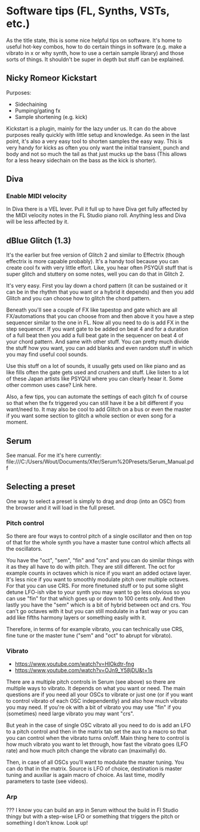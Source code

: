 # Software tips (FL, Synths, VSTs, etc.)
As the title state, this is some nice helpful tips on software. It's home to useful hot-key combos, how to do certain things in software (e.g. make a vibrato in x or why synth, how to use a certain sample library) and those sorts of things. It shouldn't be super in depth but stuff can be explained.

## Nicky Romeor Kickstart
Purposes:
- Sidechaining
- Pumping/gating fx
- Sample shortening (e.g. kick)

Kickstart is a plugin, mainly for the lazy under us. It can do the above purposes really quickly with little setup and knowledge. As seen in the last point, it's also a very easy tool to shorten samples the easy way. This is very handy for kicks as often you only want the initial transient, punch and body and not so much the tail as that just mucks up the bass (This allows for a less heavy sidechain on the bass as the kick is shorter).

## Diva
### Enable MIDI velocity
In Diva there is a VEL lever. Pull it full up to have Diva get fully affected by the MIDI velocity notes in the FL Studio piano roll. Anything less and Diva will be less affected by it.

## dBlue Glitch (1.3)
It's the earlier but free version of Glitch 2 and similar to Effectrix (though effectrix is more capable probably). It's a handy tool because you can create cool fx with very little effort. Like, you hear often PSYQUI stuff that is super glitch and stuttery on some notes, well you can do that in Glitch 2.

It's very easy. First you lay down a chord pattern (it can be sustained or it can be in the rhythm that you want or a hybrid it depends) and then you add Glitch and you can choose how to glitch the chord pattern.

Beneath you'll see a couple of FX like tapestop and gate which are all FX/automations that you can choose from and then above it you have a step sequencer similar to the one in FL. Now all you need to do is add FX in the step sequencer. If you want gate to be added on beat 4 and for a duration of a full beat then you add a full beat gate in the sequencer on beat 4 of your chord pattern. And same with other stuff. You can pretty much divide the stuff how you want, you can add blanks and even random stuff in which you may find useful cool sounds.

Use this stuff on a lot of sounds, it usually gets used on like piano and as like fills often the gate gets used and crushers and stuff. Like listen to a lot of these Japan artists like PSYQUI where you can clearly heaar it. Some other common uses case? Link here.

Also, a few tips, you can automate the settings of each glitch fx of course so that when the fx triggered you can still have it be a bit different if you want/need to. It may also be cool to add Glitch on a bus or even the master if you want some section to glitch a whole section or even song for a moment.

## Serum
See manual. For me it's here currently: file:///C:/Users/Wout/Documents/Xfer/Serum%20Presets/Serum_Manual.pdf

## Selecting a preset
One way to select a preset is simply to drag and drop (into an OSC) from the browser and it will load in the full preset.

### Pitch control
So there are four ways to control pitch of a single oscillator and then on top of that for the whole synth you have a master tune control which affects all the oscillators.

You have the "oct", "sem", "fin" and "crs" and you can do similar things with it as they all have to do with pitch. They are still different. The oct for example counts in octaves which is nice if you want an added octave layer. It's less nice if you want to smoothly modulate pitch over multiple octaves. For that you can use CRS. For more finetuned stuff or to put some slight detune LFO-ish vibe to your synth you may want to go less obvious so you can use "fin" for that which goes up or down to 100 cents only. And then lastly you have the "sem" which is a bit of hybrid between oct and crs. You can't go octaves with it but you can still modulate in a fast way or you can add like fifths harmony layers or something easily with it.

Therefore, in terms of for example vibrato, you can technically use CRS, fine tune or the master tune ("sem" and "oct" to abrupt for vibrato).

### Vibrato
- https://www.youtube.com/watch?v=HlOkdtr-fng
- https://www.youtube.com/watch?v=OJn9_Y58jDU&t=1s

There are a multiple pitch controls in Serum (see above) so there are multiple ways to vibrato. It depends on what you want or need. The main questions are if you need all your OSCs to vibrate or just one (or if you want to control vibrato of each OSC independently) and also how much vibrato you may need. If you're ok with a bit of vibrato you may use "fin" if you (sometimes) need large vibrato you may want "crs".

But yeah in the case of single OSC vibrato all you need to do is add an LFO to a pitch control and then in the matrix tab set the aux to a macro so that you can control when the vibrato turns on/off. Main thing here to control is how much vibrato you want to let through, how fast the vibrato goes (LFO rate) and how much pitch change the vibrato can (maximally) do.

Then, in case of all OSCs you'll want to modulate the master tuning. You can do that in the matrix. Source is LFO of choice, destination is master tuning and auxiliar is again macro of choice. As last time, modify parameters to taste (see videos).

### Arp
???
I know you can build an arp in Serum without the build in Fl Studio thingy but with a step-wise LFO or something that triggers the pitch or something I don't know. Look up!
